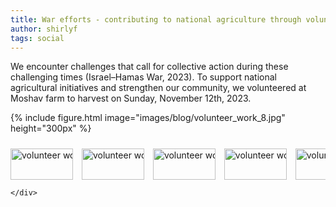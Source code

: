 ```yaml
---
title: War efforts - contributing to national agriculture through volunteer work.
author: shirlyf
tags: social
---
```

<!-- community -->

We encounter challenges that call for collective action during these challenging times (Israel–Hamas War, 2023). To support national agricultural initiatives and strengthen our community, we volunteered at Moshav farm to harvest on Sunday, November 12th, 2023.

{%
  include figure.html
  image="images/blog/volunteer_work_8.jpg"
  height="300px"
%}


<div class="scrollable-gallery">
    <div class="thumbnails">
        
<!-- Repeat this block for each image in the set -->

<a href="https://ecomplab.com/images/blog/volunteer_work_3.jpg" data-lightbox="nature-set" data-title="Photo 1">
        <img src="https://ecomplab.com/images/blog/volunteer_work_3.jpg" alt="volunteer work" style="width:100%;max-width:100px">
</a>
<a href="https://ecomplab.com/images/blog/volunteer_work_4.jpg" data-lightbox="nature-set" data-title="Photo 2">
    <img src="https://ecomplab.com/images/blog/volunteer_work_4.jpg" alt="volunteer work" style="width:100%;max-width:100px">
</a>
<a href="https://ecomplab.com/images/blog/volunteer_work_5.JPG" data-lightbox="nature-set" data-title="Photo 3">
    <img src="https://ecomplab.com/images/blog/volunteer_work_5.JPG" alt="volunteer work" style="width:100%;max-width:100px">
</a>
<a href="https://ecomplab.com/images/blog/volunteer_work_6.JPG" data-lightbox="nature-set" data-title="Photo 4">
    <img src="https://ecomplab.com/images/blog/volunteer_work_6.JPG" alt="volunteer work" style="width:100%;max-width:100px">
</a>
<a href="https://ecomplab.com/images/blog/volunteer_work_7.JPG" data-lightbox="nature-set" data-title="Photo 5">
    <img src="https://ecomplab.com/images/blog/volunteer_work_7.JPG" alt="volunteer work" style="width:100%;max-width:100px">
</a>
<a href="https://ecomplab.com/images/blog/volunteer_work_9.jpg" data-lightbox="nature-set" data-title="Photo 6">
    <img src="https://ecomplab.com/images/blog/volunteer_work_9.jpg" alt="volunteer work" style="width:100%;max-width:100px">
</a>
<a href="https://ecomplab.com/images/blog/volunteer_work_10.jpg" data-lightbox="nature-set" data-title="Photo 7">
    <img src="https://ecomplab.com/images/blog/volunteer_work_10.jpg" alt="volunteer work" style="width:100%;max-width:100px">
</a>
<a href="https://ecomplab.com/images/blog/volunteer_work_11.jpg" data-lightbox="nature-set" data-title="Photo 8">
    <img src="https://ecomplab.com/images/blog/volunteer_work_11.jpg" alt="volunteer work" style="width:100%;max-width:100px">
</a>
<a href="https://ecomplab.com/images/blog/volunteer_work_1.jpeg" data-lightbox="nature-set" data-title="Photo 9">
    <img src="https://ecomplab.com/images/blog/volunteer_work_1.jpeg" alt="volunteer work" style="width:100%;max-width:100px">
</a>
<a href="https://ecomplab.com/images/blog/volunteer_work_2.jpeg" data-lightbox="nature-set" data-title="Photo 10">
    <img src="https://ecomplab.com/images/blog/volunteer_work_2.jpeg" alt="volunteer work" style="width:100%;max-width:100px">
</a>
<a href="https://ecomplab.com/images/blog/volunteer_work_8.jpg" data-lightbox="nature-set" data-title="Photo 11">
    <img src="https://ecomplab.com/images/blog/volunteer_work_8.jpg" alt="volunteer work" style="width:100%;max-width:100px">
</a>
        
    </div>
</div>


<!-- Lightbox2 JS and CSS -->
<link href="https://cdnjs.cloudflare.com/ajax/libs/lightbox2/2.11.3/css/lightbox.min.css" rel="stylesheet">
<script src="https://cdnjs.cloudflare.com/ajax/libs/lightbox2/2.11.3/js/lightbox-plus-jquery.min.js"></script>



<!-- Additional CSS for Scrollable Gallery -->
<style>
    .scrollable-gallery {
        overflow-x: auto;
        white-space: nowrap;
        padding: 10px 0;
    }

    .thumbnails a {
        display: inline-block;
        margin-right: 10px;
    }

    .thumbnails img {
        width: 50px;
        height: 50px; /* Adjust the height as needed */
        vertical-align: middle;
    }
</style>


<!--- 

<img src="https://ecomplab.com/images/blog/volunteer_work_3.jpg" alt="Nature Thumbnail 2" style="width:100%;max-width:300px">
    <img src="https://ecomplab.com/images/blog/volunteer_work_4.jpg" alt="Nature Thumbnail 2" style="width:100%;max-width:300px">
    <img src="https://ecomplab.com/images/blog/blog/volunteer_work_5.JPG" alt="Nature Thumbnail 2" style="width:100%;max-width:300px">
    <img src="https://ecomplab.com/images/blog/volunteer_work_6.JPG" alt="Nature Thumbnail 2" style="width:100%;max-width:300px">   

<div style="display: flex; justify-content: center;">
    <img src="../images/blog/volunteer_work_3.jpg" style="width: 200px; margin: 10px;">
    <img src="../images/blog/volunteer_work_4.jpg" style="width: 200px; margin: 10px;">
    <img src="../images/blog/volunteer_work_5.JPG" style="width: 200px; margin: 10px;">
    <img src="../images/blog/volunteer_work_6.JPG" style="width: 200px; margin: 10px;">
    <img src="../images/blog/volunteer_work_7.JPG" style="width: 200px; margin: 10px;"> 
    <img src="../images/blog/volunteer_work_9.jpg" style="width: 200px; margin: 10px;">
    <img src="../images/blog/volunteer_work_10.jpg" style="width: 200px; margin: 10px;">
    <img src="../images/blog/volunteer_work_11.jpg" style="width: 200px; margin: 10px;">
    <img src="../images/blog/volunteer_work_1.jpeg" style="width: 200px; margin: 10px;">
    <img src="../images/blog/volunteer_work_2.jpeg" style="width: 200px; margin: 10px;">
    <img src="../images/blog/volunteer_work_8.jpg" style="width: 200px; margin: 10px;">
</div>
--->
